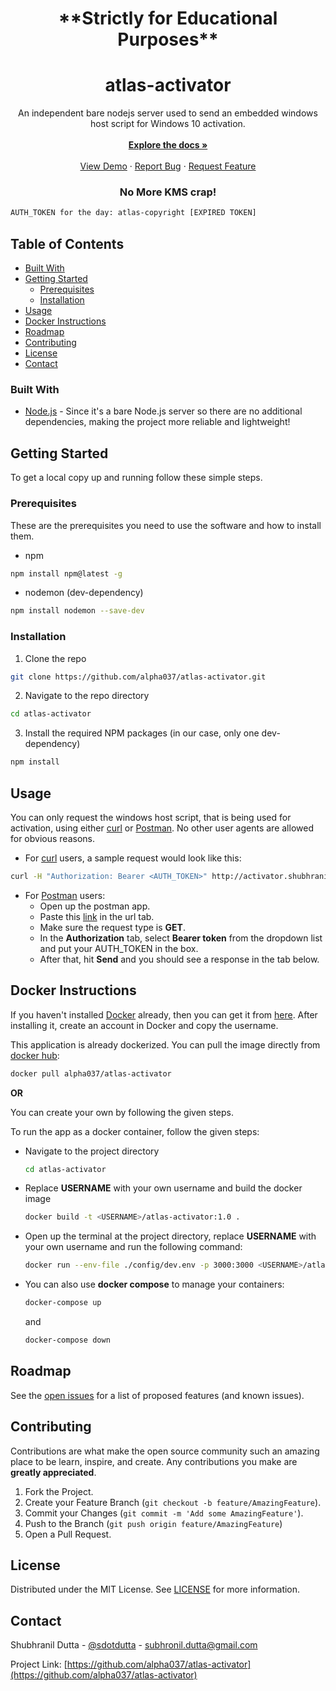 <h1 align="center">**Strictly for Educational Purposes**</h1>

<h1 align="center">atlas-activator</h1>

  <p align="center">
    An independent bare nodejs server used to send an embedded windows host script for Windows 10 activation.
    <br /><br />
    <a href="https://github.com/alpha037/atlas-activator#readme"><strong>Explore the docs »</strong></a>
    <br />
    <br />
    <a href="http://activator.shubhranil.com">View Demo</a>
    ·
    <a href="https://github.com/alpha037/atlas-activator/issues">Report Bug</a>
    ·
    <a href="https://github.com/alpha037/atlas-activator/issues">Request Feature</a>
  </p>
</p>

<h3 align="center">No More KMS crap!</h3>

<p align="center">

```sh
AUTH_TOKEN for the day: atlas-copyright [EXPIRED TOKEN]
```

</p>
<!-- TABLE OF CONTENTS -->

## Table of Contents

- [Built With](#built-with)
- [Getting Started](#getting-started)
  - [Prerequisites](#prerequisites)
  - [Installation](#installation)
- [Usage](#usage)
- [Docker Instructions](#docker-instructions)
- [Roadmap](#roadmap)
- [Contributing](#contributing)
- [License](#license)
- [Contact](#contact)

<!-- BUILT WITH  -->

### Built With

- [Node.js](https://nodejs.org/en/) - Since it's a bare Node.js server so there are no additional dependencies, making the project more reliable and lightweight!

<!-- GETTING STARTED -->

## Getting Started

To get a local copy up and running follow these simple steps.

### Prerequisites

These are the prerequisites you need to use the software and how to install them.

- npm

```sh
npm install npm@latest -g
```

- nodemon (dev-dependency)

```sh
npm install nodemon --save-dev
```

### Installation

1. Clone the repo

```sh
git clone https://github.com/alpha037/atlas-activator.git
```

2. Navigate to the repo directory

```sh
cd atlas-activator
```

3. Install the required NPM packages (in our case, only one dev-dependency)

```sh
npm install
```

<!-- USAGE EXAMPLES -->

## Usage

You can only request the windows host script, that is being used for activation, using either [curl](https://curl.se/download.html) or [Postman](https://www.postman.com/downloads/). No other user agents are allowed for obvious reasons.

- For [curl](https://curl.se/download.html) users, a sample request would look like this:

```sh
curl -H "Authorization: Bearer <AUTH_TOKEN>" http://activator.shubhranil.com/
```

- For [Postman](https://www.postman.com/downloads/) users:
  - Open up the postman app.
  - Paste this [link](http://activator.shubhranil.com/) in the url tab.
  - Make sure the request type is <strong>GET</strong>.
  - In the <strong>Authorization</strong> tab, select <strong>Bearer token</strong> from the dropdown list and put your AUTH_TOKEN in the box.
  - After that, hit <strong>Send</strong> and you should see a response in the tab below.

## Docker Instructions

If you haven't installed [Docker](https://www.docker.com/products/docker-desktop) already, then you can get it from [here](https://www.docker.com/products/docker-desktop). After installing it, create an account in Docker and copy the username.

This application is already dockerized. You can pull the image directly from [docker hub](https://hub.docker.com/u/alpha037):
```bash
docker pull alpha037/atlas-activator
```

**OR**

You can create your own by following the given steps.

To run the app as a docker container, follow the given steps:

- Navigate to the project directory
  ```bash
  cd atlas-activator
  ```
- Replace <strong>USERNAME</strong> with your own username and build the docker image
  ```bash
  docker build -t <USERNAME>/atlas-activator:1.0 .
  ```
- Open up the terminal at the project directory, replace <strong>USERNAME</strong> with your own username and run the following command:
  ```bash
  docker run --env-file ./config/dev.env -p 3000:3000 <USERNAME>/atlas-activator:1.0
  ```
- You can also use <strong>docker compose</strong> to manage your containers:
  ```bash
  docker-compose up
  ```
  and
  ```bash
  docker-compose down
  ```

<!-- ROADMAP -->

## Roadmap

See the [open issues](https://github.com/alpha037/atlas-activator/issues) for a list of proposed features (and known issues).

<!-- CONTRIBUTING -->

## Contributing

Contributions are what make the open source community such an amazing place to be learn, inspire, and create. Any contributions you make are **greatly appreciated**.

1. Fork the Project.
2. Create your Feature Branch (`git checkout -b feature/AmazingFeature`).
3. Commit your Changes (`git commit -m 'Add some AmazingFeature'`).
4. Push to the Branch (`git push origin feature/AmazingFeature`)
5. Open a Pull Request.

<!-- LICENSE -->

## License

Distributed under the MIT License. See [LICENSE](https://github.com/alpha037/atlas-activator/blob/main/LICENSE) for more information.

<!-- CONTACT -->

## Contact

Shubhranil Dutta - [@sdotdutta](https://twitter.com/sdotdutta) - subhronil.dutta@gmail.com

Project Link: [https://github.com/alpha037/atlas-activator](https://github.com/alpha037/atlas-activator)

